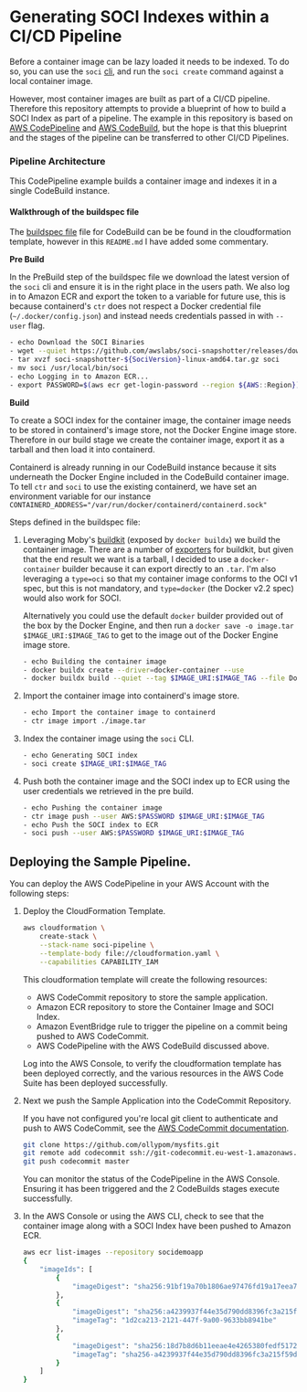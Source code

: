 # Generating SOCI Indexes within a CI/CD Pipeline

Before a container image can be lazy loaded it needs to be indexed. To do so,
you can use the `soci`
[cli](https://github.com/awslabs/soci-snapshotter/tree/main/cmd/soci), and run
the `soci create` command against a local container image.

However, most container images are built as part of a CI/CD pipeline.
Therefore this repository attempts to provide a blueprint of how to build a SOCI
Index as part of a pipeline. The example in this repository is based on [AWS
CodePipeline](https://aws.amazon.com/codepipeline/) and [AWS
CodeBuild](https://aws.amazon.com/codebuild/), but the hope is that this
blueprint and the stages of the pipeline can be transferred to other CI/CD
Pipelines.

### Pipeline Architecture

This CodePipeline example builds a container image and indexes it in a single
CodeBuild instance.

#### Walkthrough of the buildspec file

The [buildspec file](https://docs.aws.amazon.com/codebuild/latest/userguide/build-spec-ref.html) file for CodeBuild can be be found in the cloudformation template,
however in this `README.md` I have added some commentary.

**Pre Build**

In the PreBuild step of the buildspec file we download the latest version of the
`soci` cli and ensure it is in the right place in the users path. We also log in
to Amazon ECR and export the token to a variable for future use, this is because
containerd's `ctr` does not respect a Docker credential file
(`~/.docker/config.json`) and instead needs credentials passed in with `--user`
flag.

```bash
- echo Download the SOCI Binaries
- wget --quiet https://github.com/awslabs/soci-snapshotter/releases/download/v${SociVersion}/soci-snapshotter-${SociVersion}-linux-amd64.tar.gz
- tar xvzf soci-snapshotter-${SociVersion}-linux-amd64.tar.gz soci
- mv soci /usr/local/bin/soci
- echo Logging in to Amazon ECR...
- export PASSWORD=$(aws ecr get-login-password --region ${AWS::Region})
```

**Build**

To create a SOCI index for the container image, the container image needs to be
stored in containerd's image store, not the Docker Engine image store. Therefore
in our build stage we create the container image, export it as a tarball and then
load it into containerd.

Containerd is already running in our CodeBuild instance because it sits
underneath the Docker Engine included in the CodeBuild container image. To tell
`ctr` and `soci` to use the existing containerd, we have set an environment
variable for our instance `CONTAINERD_ADDRESS="/var/run/docker/containerd/containerd.sock"`

Steps defined in the buildspec file:

1. Leveraging Moby's [buildkit](https://github.com/moby/buildkit) (exposed by
   `docker buildx`) we build the container image. There are a number of
   [exporters](https://docs.docker.com/build/exporters/) for buildkit, but given
   that the end result we want is a tarball, I decided to use a
   `docker-container` builder because it can export directly to an `.tar`. I'm
   also leveraging a `type=oci` so that my container image conforms to the OCI
   v1 spec, but this is not mandatory, and `type=docker` (the Docker v2.2 spec)
   would also work for SOCI.

   Alternatively you could use the default `docker` builder provided out of the
   box by the Docker Engine, and then run a `docker save -o image.tar
   $IMAGE_URI:$IMAGE_TAG` to get to the image out of the Docker Engine image store.

    ```bash
    - echo Building the container image
    - docker buildx create --driver=docker-container --use
    - docker buildx build --quiet --tag $IMAGE_URI:$IMAGE_TAG --file Dockerfile.v2 --output type=oci,dest=./image.tar .
    ```

2. Import the container image into containerd's image store.

    ```bash
    - echo Import the container image to containerd
    - ctr image import ./image.tar
    ```

3. Index the container image using the `soci` CLI.

    ```bash
    - echo Generating SOCI index
    - soci create $IMAGE_URI:$IMAGE_TAG
    ```

4. Push both the container image and the SOCI index up to ECR using the user
   credentials we retrieved in the pre build.

    ```bash
    - echo Pushing the container image
    - ctr image push --user AWS:$PASSWORD $IMAGE_URI:$IMAGE_TAG
    - echo Push the SOCI index to ECR
    - soci push --user AWS:$PASSWORD $IMAGE_URI:$IMAGE_TAG
    ```

## Deploying the Sample Pipeline.

You can deploy the AWS CodePipeline in your AWS Account with the following steps:

1. Deploy the CloudFormation Template.

    ```bash
    aws cloudformation \
        create-stack \
        --stack-name soci-pipeline \
        --template-body file://cloudformation.yaml \
        --capabilities CAPABILITY_IAM
    ```

    This cloudformation template will create the following resources:

    * AWS CodeCommit repository to store the sample application.
    * Amazon ECR repository to store the Container Image and SOCI
      Index.
    * Amazon EventBridge rule to trigger the pipeline on a commit
      being pushed to AWS CodeCommit.
    * AWS CodePipeline with the AWS CodeBuild discussed above.

    Log into the AWS Console, to verify the cloudformation template has been
    deployed correctly, and the various resources in the AWS Code Suite has been
    deployed successfully.

2. Next we push the Sample Application into the CodeCommit Repository.

   If you have not configured you're local git client to authenticate and push to
   AWS CodeCommit, see the [AWS CodeCommit
   documentation](https://docs.aws.amazon.com/codecommit/latest/userguide/setting-up-ssh-unixes.html).

    ```bash
    git clone https://github.com/ollypom/mysfits.git
    git remote add codecommit ssh://git-codecommit.eu-west-1.amazonaws.com/v1/repos/socidemoapp
    git push codecommit master
    ```

    You can monitor the status of the CodePipeline in the AWS Console. Ensuring
    it has been triggered and the 2 CodeBuilds stages execute successfully.

3. In the AWS Console or using the AWS CLI, check to see that the container
   image along with a SOCI Index have been pushed to Amazon ECR.

   ```bash
   aws ecr list-images --repository socidemoapp
   {
       "imageIds": [
           {
               "imageDigest": "sha256:91bf19a70b1806ae97476fd19a17eea7977c068a0c1e361037cba457c2810d4a"
           },
           {
               "imageDigest": "sha256:a4239937f44e35d790dd8396fc3a215f59d758541d8370459eefc6a286650474",
               "imageTag": "1d2ca213-2121-447f-9a00-9633bb8941be"
           },
           {
               "imageDigest": "sha256:18d7b8d6b11eeae4e4265380fedf51720f3f47fb209cbeefdc395f6d18908693",
               "imageTag": "sha256-a4239937f44e35d790dd8396fc3a215f59d758541d8370459eefc6a286650474"
           }
       ]
   }
   ```